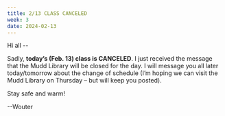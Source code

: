 ```yaml
---
title: 2/13 CLASS CANCELED
week: 3
date: 2024-02-13
---
```


Hi all --
 
Sadly, **today’s (Feb. 13) class is CANCELED**. I just received the message that the Mudd Library will be closed for the day. I will message you all later today/tomorrow about the change of schedule (I’m hoping we can visit the Mudd Library on Thursday – but will keep you posted).

Stay safe and warm!

--Wouter